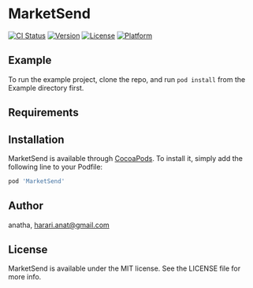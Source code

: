 # MarketSend

[![CI Status](https://img.shields.io/travis/anatha/MarketSend.svg?style=flat)](https://travis-ci.org/anatha/MarketSend)
[![Version](https://img.shields.io/cocoapods/v/MarketSend.svg?style=flat)](https://cocoapods.org/pods/MarketSend)
[![License](https://img.shields.io/cocoapods/l/MarketSend.svg?style=flat)](https://cocoapods.org/pods/MarketSend)
[![Platform](https://img.shields.io/cocoapods/p/MarketSend.svg?style=flat)](https://cocoapods.org/pods/MarketSend)

## Example

To run the example project, clone the repo, and run `pod install` from the Example directory first.

## Requirements

## Installation

MarketSend is available through [CocoaPods](https://cocoapods.org). To install
it, simply add the following line to your Podfile:

```ruby
pod 'MarketSend'
```

## Author

anatha, harari.anat@gmail.com

## License

MarketSend is available under the MIT license. See the LICENSE file for more info.
